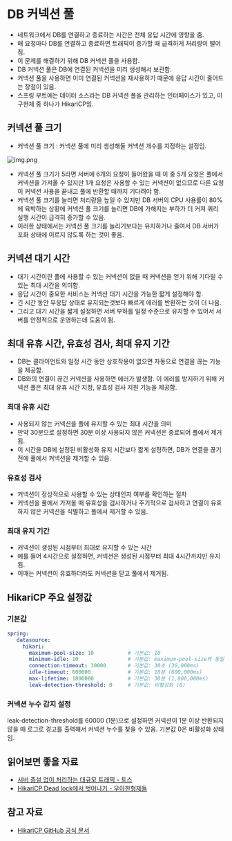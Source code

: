 # DB 커넥션 풀
- 네트워크에서 DB를 연결하고 종료하는 시간은 전체 응답 시간에 영향을 줌.
- 매 요청마다 DB를 연결하고 종료하면 트래픽이 증가할 때 급격하게 처리량이 떨어짐.
- 이 문제를 해결하기 위해 DB 커넥션 풀을 사용함.
- DB 커넥션 풀은 DB에 연결된 커넥션을 미리 생성해서 보관함.
- 커넥션 풀을 사용하면 이미 연결된 커넥션을 재사용하기 때문에 응답 시간이 줄어드는 장점이 있음.
- 스프링 부트에는 데이터 소스라는 DB 커넥션 풀을 관리하는 인터페이스가 있고, 이 구현체 중 하나가 HikariCP임.

## 커넥션 풀 크기
- 커넥션 풀 크기 : 커넥션 풀에 미리 생성해둘 커넥션 개수를 지정하는 설정임.

![img.png](https://github.com/user-attachments/assets/1bac00e8-8757-4c5a-99dc-17383b34cf8e)

- 커넥션 풀 크기가 5라면 서버에 6개의 요청이 들어왔을 때 이 중 5개 요청은 풀에서 커넥션을 가져올 수 있지만 1개 요청은 사용할 수 있는 커넥션이 없으므로 다른 요청이 커넥션 사용을 끝내고 풀에 반환할 때까지 기다려야 함.
- 커넥션 풀 크기를 늘리면 처리량을 높일 수 있지만 DB 서버의 CPU 사용률이 80%에 육박하는 상황에 커넥션 풀 크기를 늘리면 DB에 가해지는 부하가 더 커져 쿼리 실행 시간이 급격히 증가할 수 있음.
- 이러한 상태에서는 커넥션 풀 크기를 늘리기보다는 유지하거나 줄여서 DB 서버가 포화 상태에 이르지 않도록 하는 것이 좋음.

## 커넥션 대기 시간
- 대기 시간이란 풀에 사용할 수 있는 커넥션이 없을 때 커넥션을 얻기 위해 기다릴 수 있는 최대 시간을 의미함.
- 응답 시간이 중요한 서비스는 커넥션 대기 시간을 가능한 짧게 설정해야 함.
- 긴 시간 동안 무응답 상태로 유지되는것보다 빠르게 에러를 반환하는 것이 더 나음.
- 그리고 대기 시간을 짧게 설정하면 서버 부하를 일정 수준으로 유지할 수 있어서 서버를 안정적으로 운영하는데 도움이 됨.

## 최대 유휴 시간, 유효성 검사, 최대 유지 기간
- DB는 클라이언트와 일정 시간 동안 상호작용이 없으면 자동으로 연결을 끊는 기능을 제공함.
- DB와의 연결이 끊긴 커넥션을 사용하면 에러가 발생함. 이 에러를 방지하기 위해 커넥션 풀은 최대 유휴 시간 지정, 유효성 검사 지원 기능을 제공함.

### 최대 유휴 시간
- 사용되지 않는 커넥션을 풀에 유지할 수 있는 최대 시간을 의미
- 만약 30분으로 설정하면 30분 이상 사용되지 않은 커넥션은 종료되어 풀에서 제거됨.
- 이 시간을 DB에 설정된 비활성화 유지 시간보다 짧게 설정하면, DB가 연결을 끊기 전에 풀에서 커넥션을 제거할 수 있음.

### 유효성 검사
- 커넥션이 정상적으로 사용할 수 있는 상태인지 여부를 확인하는 절차
- 커넥션을 풀에서 가져올 때 유효성을 검사하거나 주기적으로 검사하고 연결이 유효하지 않은 커넥션을 식별하고 풀에서 제거할 수 있음.

### 최대 유지 기간
- 커넥션이 생성된 시점부터 최대로 유지할 수 있는 시간
- 예를 들어 4시간으로 설정하면, 커넥션은 생성된 시점부터 최대 4시간까지만 유지됨.
- 이때는 커넥션이 유효하더라도 커넥션을 닫고 풀에서 제거됨.

## HikariCP 주요 설정값

### 기본값
```yaml
spring:
   datasource:
     hikari:
       maximum-pool-size: 10           # 기본값: 10
       minimum-idle: 10                # 기본값: maximum-pool-size와 동일
       connection-timeout: 30000       # 기본값: 30초 (30,000ms)
       idle-timeout: 600000            # 기본값: 10분 (600,000ms)
       max-lifetime: 1800000           # 기본값: 30분 (1,800,000ms)
       leak-detection-threshold: 0     # 기본값: 비활성화 (0)
```
### 커넥션 누수 감지 설정
leak-detection-threshold를 60000 (1분)으로 설정하면 커넥션이 1분 이상 반환되지 않을 때 로그로 경고를 출력해서 커넥션 누수를 찾을 수 있음.
기본값 0은 비활성화 상태임.

## 읽어보면 좋을 자료
- [서버 증설 없이 처리하는 대규모 트래픽 - 토스](https://toss.tech/article/22563)
- [HikariCP Dead lock에서 벗어나기 - 우아한형제들](https://techblog.woowahan.com/2663/)

## 참고 자료
- [HikariCP GitHub 공식 문서](https://github.com/brettwooldridge/HikariCP?tab=readme-ov-file#essentials)